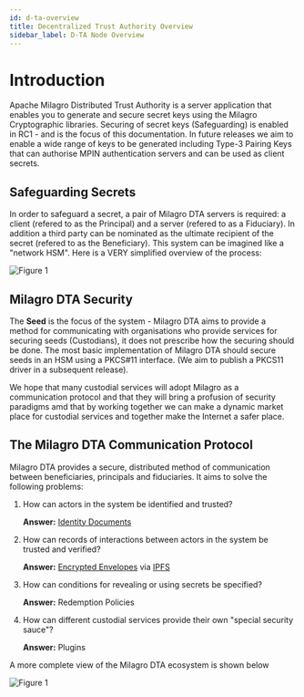 ```yaml
---
id: d-ta-overview
title: Decentralized Trust Authority Overview
sidebar_label: D-TA Node Overview
---
```


# Introduction

Apache Milagro Distributed Trust Authority is a server application that enables you to generate and secure secret keys using the Milagro Cryptographic libraries. Securing of secret keys (Safeguarding)  is enabled in RC1 - and is the focus of this documentation. In future releases we aim to enable a wide range of keys to be generated including Type-3 Pairing Keys that can authorise MPIN authentication servers and can be used as client secrets.

## Safeguarding Secrets 

In order to safeguard a secret, a pair of Milagro DTA servers is required: a client (refered to as the Principal) and a server (refered to as a Fiduciary). In addition a third party can be nominated as the ultimate recipient of the secret (refered to as the Beneficiary). This system can be imagined like a "network HSM". Here is a VERY simplified overview of the process:

![Figure 1](/img/dta/RC1-Overview-1.png)

## Milagro DTA Security
The **Seed** is the focus of the system - Milagro DTA aims to provide a method for communicating with organisations who provide services for securing seeds (Custodians), it does not prescribe how the securing should be done. The most basic implementation of Milagro DTA should secure seeds in an HSM using a PKCS#11 interface. (We aim to publish a PKCS11 driver in a subsequent release). 

We hope that many custodial services will adopt Milagro as a communication protocol and that they will bring a profusion of security paradigms amd that by working together we can make a dynamic market place for custodial services and together make the Internet a safer place.

## The Milagro DTA Communication Protocol
Milagro DTA provides a secure, distributed method of communication between beneficiaries, principals and fiduciaries. It aims to solve the following problems:

1. How can actors in the system be identified and trusted?

    **Answer:** [Identity Documents](dta-details/identity-documents.md)
2. How can records of interactions between actors in the system be trusted and verified?

    **Answer:** [Encrypted Envelopes](dta-details/encrypted-envelope.md) via [IPFS](dta-details/ipfs.md)
3. How can conditions for revealing or using secrets be specified? 

    **Answer:** Redemption Policies
4. How can different custodial services provide their own "special security sauce"?

    **Answer:** Plugins

A more complete view of the Milagro DTA ecosystem is shown below

![Figure 1](/img/dta/RC1-Ecosystem.png)